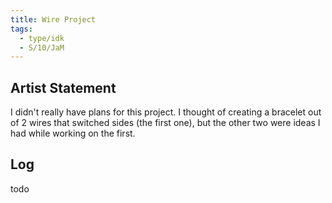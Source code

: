 ```yaml
---
title: Wire Project
tags:
  - type/idk
  - S/10/JaM
---
```


## Artist Statement

I didn't really have plans for this project. I thought of creating a bracelet out of 2 wires that switched sides (the first one), but the other two were ideas I had while working on the first.

## Log

todo